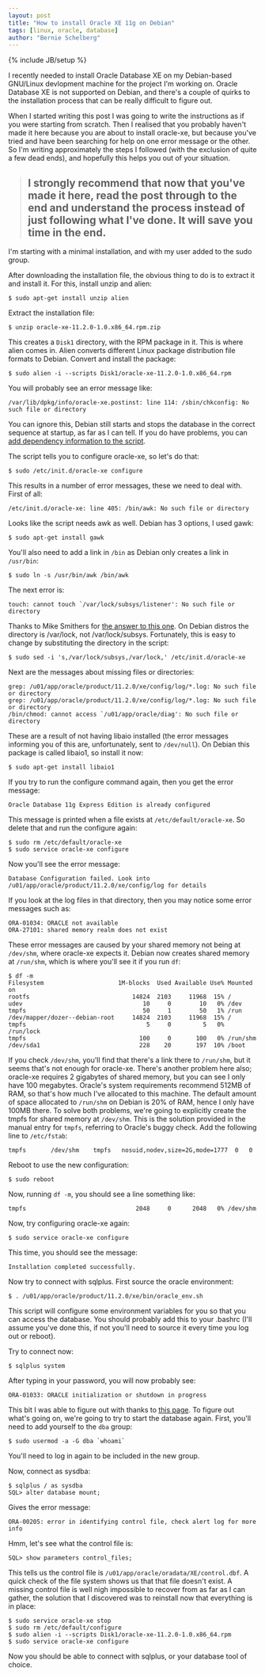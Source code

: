 ```yaml
---
layout: post
title: "How to install Oracle XE 11g on Debian"
tags: [linux, oracle, database]
author: "Bernie Schelberg"
---
```

{% include JB/setup %}

I recently needed to install Oracle Database XE on my Debian-based GNU/Linux devlopment machine for the project I'm working on. Oracle Database XE is not supported on Debian, and there's a couple of quirks to the installation process that can be really difficult to figure out.

<!--end excerpt-->

When I started writing this post I was going to write the instructions as if you were starting from scratch. Then I realised that you probably haven't made it here because you are about to install oracle-xe, but because you've tried and have been searching for help on one error message or the other. So I'm writing approximately the steps I followed (with the exclusion of quite a few dead ends), and hopefully this helps you out of your situation.

> ## I strongly recommend that now that you've made it here, read the post through to the end and understand the process instead of just following what I've done. It will save you time in the end.

I'm starting with a minimal installation, and with my user added to the sudo group.

After downloading the installation file, the obvious thing to do is to extract it and install it. For this, install unzip and alien:

    $ sudo apt-get install unzip alien

Extract the installation file:

	$ unzip oracle-xe-11.2.0-1.0.x86_64.rpm.zip

This creates a `Disk1` directory, with the RPM package in it. This is where alien comes in. Alien converts different Linux package distribution file formats to Debian. Convert and install the package:

    $ sudo alien -i --scripts Disk1/oracle-xe-11.2.0-1.0.x86_64.rpm

You will probably see an error message like:

    /var/lib/dpkg/info/oracle-xe.postinst: line 114: /sbin/chkconfig: No such file or directory

You can ignore this, Debian still starts and stops the database in the correct sequence at startup, as far as I can tell. If you do have problems, you can [add dependency information to the script](https://wiki.debian.org/LSBInitScripts/).

The script tells you to configure oracle-xe, so let's do that:

    $ sudo /etc/init.d/oracle-xe configure

This results in a number of error messages, these we need to deal with. First of all:

    /etc/init.d/oracle-xe: line 405: /bin/awk: No such file or directory

Looks like the script needs awk as well. Debian has 3 options, I used gawk:

    $ sudo apt-get install gawk

You'll also need to add a link in `/bin` as Debian only creates a link in `/usr/bin`:

    $ sudo ln -s /usr/bin/awk /bin/awk

The next error is:

    touch: cannot touch `/var/lock/subsys/listener': No such file or directory

Thanks to Mike Smithers for [the answer to this one](http://mikesmithers.wordpress.com/2011/11/26/installing-oracle-11gxe-on-mint-and-ubuntu/). On Debian distros the directory is /var/lock, not /var/lock/subsys. Fortunately, this is easy to change by substituting the directory in the script:

    $ sudo sed -i 's,/var/lock/subsys,/var/lock,' /etc/init.d/oracle-xe

Next are the messages about missing files or directories:

    grep: /u01/app/oracle/product/11.2.0/xe/config/log/*.log: No such file or directory
    grep: /u01/app/oracle/product/11.2.0/xe/config/log/*.log: No such file or directory
    /bin/chmod: cannot access `/u01/app/oracle/diag': No such file or directory

These are a result of not having libaio installed (the error messages informing you of this are, unfortunately, sent to `/dev/null`). On Debian this package is called libaio1, so install it now:

    $ sudo apt-get install libaio1

If you try to run the configure command again, then you get the error message:

    Oracle Database 11g Express Edition is already configured

This message is printed when a file exists at `/etc/default/oracle-xe`. So delete that and run the configure again:

    $ sudo rm /etc/default/oracle-xe
    $ sudo service oracle-xe configure

Now you'll see the error message:

    Database Configuration failed. Look into /u01/app/oracle/product/11.2.0/xe/config/log for details

If you look at the log files in that directory, then you may notice some error messages such as:

    ORA-01034: ORACLE not available
    ORA-27101: shared memory realm does not exist

These error messages are caused by your shared memory not being at `/dev/shm`, where oracle-xe expects it. Debian now creates shared memory at `/run/shm`, which is where you'll see it if you run `df`:

    $ df -m
    Filesystem                     1M-blocks  Used Available Use% Mounted on 
    rootfs                             14824  2103     11968  15% / 
    udev                                  10     0        10   0% /dev 
    tmpfs                                 50     1        50   1% /run 
    /dev/mapper/dozer--debian-root     14824  2103     11968  15% / 
    tmpfs                                  5     0         5   0% /run/lock 
    tmpfs                                100     0       100   0% /run/shm 
    /dev/sda1                            228    20       197  10% /boot 

If you check `/dev/shm`, you'll find that there's a link there to `/run/shm`, but it seems that's not enough for oracle-xe. There's another problem here also; oracle-xe requires 2 gigabytes of shared memory, but you can see I only have 100 megabytes. Oracle's system requirements recommend 512MB of RAM, so that's how much I've allocated to this machine. The default amount of space allocated to `/run/shm` on Debian is 20% of RAM, hence I only have 100MB there. To solve both problems, we're going to explicitly create the tmpfs for shared memory at `/dev/shm`. This is the solution provided in the manual entry for `tmpfs`, referring to Oracle's buggy check. Add the following line to `/etc/fstab`:

    tmpfs		/dev/shm	tmpfs	nosuid,nodev,size=2G,mode=1777	0	0

Reboot to use the new configuration:

    $ sudo reboot

Now, running `df -m`, you should see a line something like:

    tmpfs                               2048     0      2048   0% /dev/shm

Now, try configuring oracle-xe again:

    $ sudo service oracle-xe configure

This time, you should see the message:

    Installation completed successfully.

Now try to connect with sqlplus. First source the oracle environment:

    $ . /u01/app/oracle/product/11.2.0/xe/bin/oracle_env.sh

This script will configure some environment variables for you so that you can access the database. You should probably add this to your .bashrc (I'll assume you've done this, if not you'll need to source it every time you log out or reboot).

Try to connect now:

    $ sqlplus system

After typing in your password, you will now probably see:

    ORA-01033: ORACLE initialization or shutdown in progress

This bit I was able to figure out with thanks to [this page](http://www.dbmotive.com/ora-01033-oracle-initialization-or-shutdown-in-progress/). To figure out what's going on, we're going to try to start the database again. First, you'll need to add yourself to the `dba` group:

    $ sudo usermod -a -G dba `whoami`

You'll need to log in again to be included in the new group.

Now, connect as sysdba:

    $ sqlplus / as sysdba
    SQL> alter database mount;

Gives the error message:

    ORA-00205: error in identifying control file, check alert log for more info

Hmm, let's see what the control file is:

    SQL> show parameters control_files;

This tells us the control file is `/u01/app/oracle/oradata/XE/control.dbf`. A quick check of the file system shows us that that file doesn't exist. A missing control file is well nigh impossible to recover from as far as I can gather, the solution that I discovered was to reinstall now that everything is in place:

    $ sudo service oracle-xe stop
    $ sudo rm /etc/default/configure
    $ sudo alien -i --scripts Disk1/oracle-xe-11.2.0-1.0.x86_64.rpm 
    $ sudo service oracle-xe configure

Now you should be able to connect with sqlplus, or your database tool of choice.
